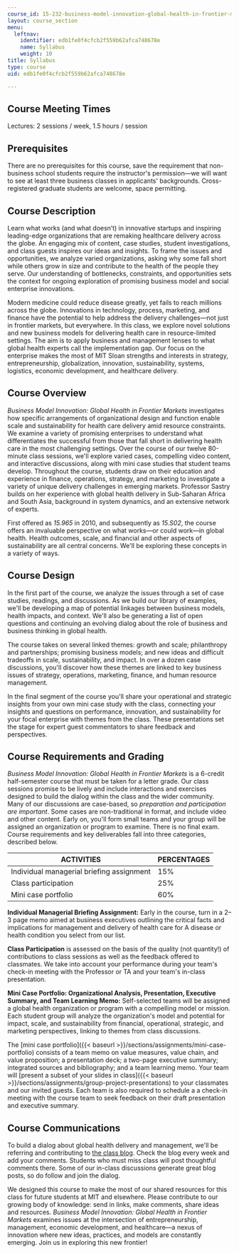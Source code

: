 ```yaml
---
course_id: 15-232-business-model-innovation-global-health-in-frontier-markets-fall-2013
layout: course_section
menu:
  leftnav:
    identifier: edb1fe0f4cfcb2f559b62afca748678e
    name: Syllabus
    weight: 10
title: Syllabus
type: course
uid: edb1fe0f4cfcb2f559b62afca748678e

---
```


Course Meeting Times
--------------------

Lectures: 2 sessions / week, 1.5 hours / session

Prerequisites
-------------

There are no prerequisites for this course, save the requirement that non-business school students require the instructor's permission—we will want to see at least three business classes in applicants' backgrounds. Cross-registered graduate students are welcome, space permitting.

Course Description
------------------

Learn what works (and what doesn’t) in innovative startups and inspiring leading-edge organizations that are remaking healthcare delivery across the globe. An engaging mix of content, case studies, student investigations, and class guests inspires our ideas and insights. To frame the issues and opportunities, we analyze varied organizations, asking why some fall short while others grow in size and contribute to the health of the people they serve. Our understanding of bottlenecks, constraints, and opportunities sets the context for ongoing exploration of promising business model and social enterprise innovations.

Modern medicine could reduce disease greatly, yet fails to reach millions across the globe. Innovations in technology, process, marketing, and finance have the potential to help address the delivery challenges—not just in frontier markets, but everywhere. In this class, we explore novel solutions and new business models for delivering health care in resource-limited settings. The aim is to apply business and management lenses to what global health experts call the implementation gap. Our focus on the enterprise makes the most of MIT Sloan strengths and interests in strategy, entrepreneurship, globalization, innovation, sustainability, systems, logistics, economic development, and healthcare delivery.

Course Overview
---------------

_Business Model Innovation: Global Health in Frontier Markets_ investigates how specific arrangements of organizational design and function enable scale and sustainability for health care delivery amid resource constraints. We examine a variety of promising enterprises to understand what differentiates the successful from those that fall short in delivering health care in the most challenging settings. Over the course of our twelve 80-minute class sessions, we'll explore varied cases, compelling video content, and interactive discussions, along with mini case studies that student teams develop. Throughout the course, students draw on their education and experience in finance, operations, strategy, and marketing to investigate a variety of unique delivery challenges in emerging markets. Professor Sastry builds on her experience with global health delivery in Sub-Saharan Africa and South Asia, background in system dynamics, and an extensive network of experts.

First offered as _15.965_ in 2010, and subsequently as _15.S02_, the course offers an invaluable perspective on what works—or could work—in global health. Health outcomes, scale, and financial and other aspects of sustainability are all central concerns. We'll be exploring these concepts in a variety of ways.

Course Design
-------------

In the first part of the course, we analyze the issues through a set of case studies, readings, and discussions. As we build our library of examples, we'll be developing a map of potential linkages between business models, health impacts, and context. We'll also be generating a list of open questions and continuing an evolving dialog about the role of business and business thinking in global health.

The course takes on several linked themes: growth and scale; philanthropy and partnerships; promising business models; and new ideas and difficult tradeoffs in scale, sustainability, and impact. In over a dozen case discussions, you'll discover how these themes are linked to key business issues of strategy, operations, marketing, finance, and human resource management.

In the final segment of the course you'll share your operational and strategic insights from your own mini case study with the class, connecting your insights and questions on performance, innovation, and sustainability for your focal enterprise with themes from the class. These presentations set the stage for expert guest commentators to share feedback and perspectives.

Course Requirements and Grading
-------------------------------

_Business Model Innovation: Global Health in Frontier Markets_ is a 6-credit half-semester course that must be taken for a letter grade. Our class sessions promise to be lively and include interactions and exercises designed to build the dialog within the class and the wider community. Many of our discussions are case-based, so _preparation and participation are important_. Some cases are non-traditional in format, and include video and other content. Early on, you'll form small teams and your group will be assigned an organization or program to examine. There is no final exam. Course requirements and key deliverables fall into three categories, described below.

| ACTIVITIES | PERCENTAGES |
| --- | --- |
| Individual managerial briefing assignment | 15% |
| Class participation | 25% |
| Mini case portfolio | 60% 

**Individual Managerial Briefing Assignment:** Early in the course, turn in a 2–3 page memo aimed at business executives outlining the critical facts and implications for management and delivery of health care for A disease or health condition you select from our list.

**Class Participation** is assessed on the basis of the quality (not quantity!) of contributions to class sessions as well as the feedback offered to classmates. We take into account your performance during your team's check-in meeting with the Professor or TA and your team's in-class presentation.

**Mini Case Portfolio: Organizational Analysis, Presentation, Executive Summary, and Team Learning Memo:** Self-selected teams will be assigned a global health organization or program with a compelling model or mission. Each student group will analyze the organization's model and potential for impact, scale, and sustainability from financial, operational, strategic, and marketing perspectives, linking to themes from class discussions.

The [mini case portfolio]({{< baseurl >}}/sections/assignments/mini-case-portfolio) consists of a team memo on value measures, value chain, and value proposition; a presentation deck; a two-page executive summary; integrated sources and bibliography; and a team learning memo. Your team will [present a subset of your slides in class]({{< baseurl >}}/sections/assignments/group-project-presentations) to your classmates and our invited guests. Each team is also required to schedule a a check-in meeting with the course team to seek feedback on their draft presentation and executive summary.

Course Communications
---------------------

To build a dialog about global health delivery and management, we'll be referring and contributing to [the class blog](http://groundwork.mit.edu/tag/business-models/). Check the blog every week and add your comments. Students who must miss class will post thoughtful comments there. Some of our in-class discussions generate great blog posts, so do follow and join the dialog.

We designed this course to make the most of our shared resources for this class for future students at MIT and elsewhere. Please contribute to our growing body of knowledge: send in links, make comments, share ideas and resources. _Business Model Innovation: Global Health in Frontier Markets_ examines issues at the intersection of entrepreneurship, management, economic development, and healthcare—a nexus of innovation where new ideas, practices, and models are constantly emerging. Join us in exploring this new frontier!
